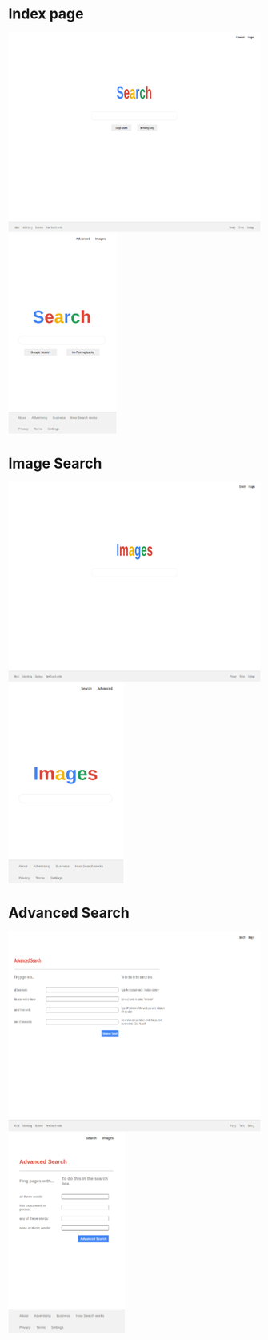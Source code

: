 # Index page
<img src="./preview_img/index.png" height="400">
<img src="./preview_img/index-m.png" height="400">

# Image Search
<img src="./preview_img/images.png" height="400">
<img src="./preview_img/images-m.png" height="400">

# Advanced Search
<img src="./preview_img/advance.png" height="400">
<img src="./preview_img/advance-m.png" height="400">